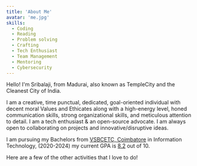 ```yaml
---
title: 'About Me'
avatar: 'me.jpg'
skills:
  - Coding
  - Reading
  - Problem solving
  - Crafting
  - Tech Enthusiast
  - Team Management
  - Mentoring
  - Cybersecurity
---
```


Hello! I'm Sribalaji, from Madurai, also known as TempleCity and the Cleanest City of India.

I am a creative, time punctual, dedicated, goal-oriented individual with decent moral Values and Ethicates along with a high-energy level, honed communication skills, strong organizational skills, and meticulous attention to detail.
I am a tech enthusiast & an open-source advocate. I am always open to collaborating on projects and innovative/disruptive ideas.

I am pursuing my Bachelors from [VSBCETC, Coimbatore](https://www.vsbcetc.com/) in Information Technology, (2020-2024) my current GPA is [8.2]() out of 10.

Here are a few of the other activities that I love to do!
